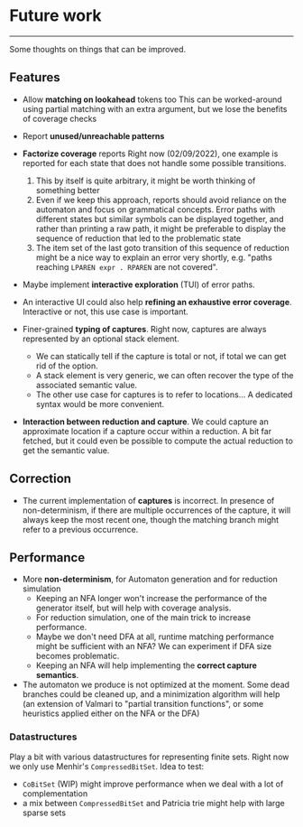 # Future work

---

Some thoughts on things that can be improved.

## Features

- Allow **matching on lookahead** tokens too
  This can be worked-around using partial matching with an extra argument, but we lose the benefits of coverage checks
- Report **unused/unreachable patterns**

- **Factorize coverage** reports
  Right now (02/09/2022), one example is reported for each state that does not handle some possible transitions. 
  1. This by itself is quite arbitrary, it might be worth thinking of something better
  2. Even if we keep this approach, reports should avoid reliance on the automaton and focus on grammatical concepts. Error paths with different states but similar symbols can be displayed together, and rather than printing a raw path, it might be preferable to display the sequence of reduction that led to the problematic state
  3. The item set of the last goto transition of this sequence of reduction might be a nice way       to explain an error very shortly, e.g. "paths reaching `LPAREN expr . RPAREN` are not covered".
- Maybe implement **interactive exploration** (TUI) of error paths.
- An interactive UI could also help **refining an exhaustive error coverage**. Interactive or not, this use case is important.
- Finer-grained **typing of captures**. Right now, captures are always represented by an optional stack element.
  - We can statically tell if the capture is total or not, if total we can get rid of the option.
  - A stack element is very generic, we can often recover the type of the associated semantic value.
  - The other use case for captures is to refer to locations... A dedicated syntax would be more convenient.
- **Interaction between reduction and capture**. We could capture an approximate location if a capture occur within a reduction. A bit far fetched, but it could even be possible to compute the actual reduction to get the semantic value.

## Correction

- The current implementation of **captures** is incorrect. In presence of non-determinism, if there are multiple occurrences of the capture, it will always keep the most recent one, though the matching branch might refer to a previous occurrence.

## Performance

- More **non-determinism**, for Automaton generation and for reduction simulation
  - Keeping an NFA longer won't increase the performance of the generator itself, but will help with coverage analysis.
  - For reduction simulation, one of the main trick to increase performance.
  - Maybe we don't need DFA at all, runtime matching performance might be sufficient with an NFA? We can experiment if DFA size becomes problematic.
  - Keeping an NFA will help implementing the **correct capture semantics**.
- The automaton we produce is not optimized at the moment. Some dead branches could be cleaned up, and a minimization algorithm will help (an extension of Valmari to "partial transition functions", or some heuristics applied either on the NFA or the DFA)

### Datastructures

Play a bit with various datastructures for representing finite sets.
Right now we only use Menhir's `CompressedBitSet`. Idea to test:
- `CoBitSet` (WIP) might improve performance when we deal with a lot of
  complementation
- a mix between `CompressedBitSet` and Patricia trie might help with large
  sparse sets
